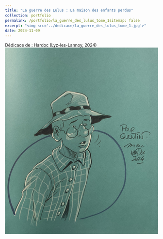 ```yaml
---
title: "La guerre des Lulus : La maison des enfants perdus"
collection: portfolio
permalink: /portfolio/la_guerre_des_lulus_tome_1sitemap: false
excerpt: "<img src='../dedicace/la_guerre_des_lulus_tome_1.jpg'>"
date: 2024-11-09
---
```


Dédicace de : Hardoc (Lyz-les-Lannoy, 2024)
<img src='../dedicace/la_guerre_des_lulus_tome_1.jpg'>